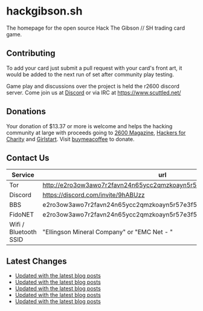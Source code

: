 # hackgibson.sh
The homepage for the open source Hack The Gibson // SH trading card game.


## Contributing

To add your card just submit a pull request with your card's front art, it would be added to the next run of set after community play testing.

Game play and discussions over the project is held the r2600 discord server. Come join us at [Discord](https://discord.com/invite/9hABUzz) or via IRC at https://www.scuttled.net/


## Donations

Your donation of $13.37 or more is welcome and helps the hacking community at large with proceeds going to [2600 Magazine](https://2600.com/), [Hackers for Charity](https://hackersforcharity.org) and [Girlstart](https://girlstart.org).  Visit [buymeacoffee](https://www.buymeacoffee.com/hackgibson.sh) to donate.


## Contact Us

Service | url
-|-
Tor | http://e2ro3ow3awo7r2favn24n65ycc2qmzkoayn5r57e3f56nvjwdcgg32ad.onion
Discord | https://discord.com/invite/9hABUzz
BBS | e2ro3ow3awo7r2favn24n65ycc2qmzkoayn5r57e3f56nvjwdcgg32ad.onion:23
FidoNET | e2ro3ow3awo7r2favn24n65ycc2qmzkoayn5r57e3f56nvjwdcgg32ad.onion:24554
Wifi / Bluetooth SSID | "Ellingson Mineral Company" or "EMC Net - <fidonet address>"

## Latest Changes
<!-- BLOG-POST-LIST:START -->
- [Updated with the latest blog posts](https://github.com/DFW2600/hackgibson.sh/commit/dba3edc2c9735e6c1ad4919398a98cc018e89108)
- [Updated with the latest blog posts](https://github.com/DFW2600/hackgibson.sh/commit/f261e8353f4d89b2a8856b6b85871539988a0ea5)
- [Updated with the latest blog posts](https://github.com/DFW2600/hackgibson.sh/commit/8b8b6bdd743fa667c5b591cd18592d20b847a566)
- [Updated with the latest blog posts](https://github.com/DFW2600/hackgibson.sh/commit/04fa9d99f6e6806da55978453cd05aecce40e60b)
- [Updated with the latest blog posts](https://github.com/DFW2600/hackgibson.sh/commit/ad4f0428ff1e4c0d8edc9ea0c22311f8e6a266b6)
<!-- BLOG-POST-LIST:END -->
